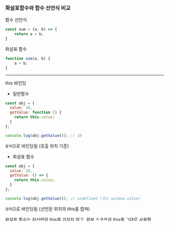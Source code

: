 ### 화살표함수와 함수 선언식 비교


함수 선언식
```javascript
const sum = (a, b) => {
    return a + b;
}
```

화살표 함수
```javascript
function sum(a, b) {
    a + b;
}
```


---

this 바인딩

- 일반함수
```javascript
const obj = {
  value: 10,
  getValue: function () {
    return this.value;
  }
};

console.log(obj.getValue()); // 10
```
`동적`으로 바인딩됨 (호출 위치 기준)


- 화살표 함수
```javascript
const obj = {
  value: 10,
  getValue: () => {
    return this.value;
  }
};

console.log(obj.getValue()); // undefined (또는 window.value)
```
`정적`으로 바인딩됨 (선언된 위치의 this를 캡쳐)

화살표 함수는 자신만의 this를 가지지 않고, 외부 스코프의 this를 그대로 사용함


---
`arguments` 객체 사용가능 여부


- 일반 함수
```javascript
function test() {
  console.log(arguments);
}
test(1, 2, 3); // [1, 2, 3]
```


- 화살표 함수
```js
const test = () => {
  console.log(arguments);
};  

arrowTest(1, 2, 3); //  ReferenceError: arguments is not defined에러

```
화살표 함수에서는 `...args`로 대체

```js
const test = (...args) => {
  console.log(args);
};

test(1, 2, 3);
// 출력: [1, 2, 3]
```

---
생성자 함수 사용가능 여부

- 일반 함수
```js
function Person(name) {
  this.name = name;
}
const p1 = new Person("Kim"); // OK
```


- 화살표 함수
```js
const Person = (name) => {
  this.name = name;
};
const p1 = new Person("Kim"); // TypeError: PersonArrow is not a constructor
```

| 항목             | 일반 함수 | 화살표 함수  |
| -------------- | ----- | ------- |
| `new`로 인스턴스 생성 | ✅ 가능  | ❌ 에러 발생 |



--- 
호이스팅

- 일반 함수 선언식은 완전히 호이스팅됨

```js
sayHello(); // "안녕!"

function sayHello() {
  console.log("안녕!");
}

```

- 화살표 함수는 변수 호이스팅만 되고 초기화는 안 됨

```js
sayHello(); // TypeError: sayHello is not a function

const sayHello = () => {
  console.log("안녕!");
};

```

const sayHello는 변수 자체는 호이스팅되지만,
초기화 전에 접근하려 하면 에러 발생 (일명 TDZ: Temporal Dead Zone 때문)

--- 
TDZ란?

`let`, `const`, `class`로 선언된 변수가 실제 선언되기 전까지 접근할 수 없는 구간을 의미함.

```js
// 변수 선언 전에 접근하면 ReferenceError 발생

console.log(myName); // ReferenceError: Cannot access 'myName' before initialization
let myName = "kim";
```

TDZ는 왜 생기는가?

- var는 선언과 동시에 undefined로 초기화되기 때문에 TDZ가 없음

- let, const, class는 초기화되기 전까지는 아예 접근 불가하도록 설계됨

- 코드의 예측 가능성과 오류 방지를 위해서

- 함수 선언문은 TDZ 없음. (완전히 호이스팅 됨)

```js
console.log(sayHi()); // "Hi"

function sayHi() {
  return "Hi";
}
```

TDZ를 피하는 팁

1. 변수 선언은 항상 위쪽에서 먼저 하자

2. let, const, class는 선언 전에 절대 접근하지 말자

3. 화살표 함수도 선언 이후에만 호출하자